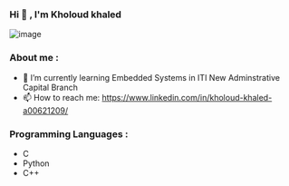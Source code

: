 ### Hi 👋 , I'm Kholoud khaled


![image](https://user-images.githubusercontent.com/72269263/218204208-eb483dad-efd4-4627-b466-c8f5ce818523.png)





<!--
**Khloud1999/Khloud1999** is a ✨ _special_ ✨ repository because its `README.md` (this file) appears on your GitHub profile.

Here are some ideas to get you started:

- 🔭 I’m currently working on ...
- 🌱 I’m currently learning Embedded Systems in ITI New Adminstrative Capital Branch
- 👯 I’m looking to collaborate on ...
- 🤔 I’m looking for help with ...
- 💬 Ask me about ...
- 📫 How to reach me: https://www.linkedin.com/in/kholoud-khaled-a00621209/
- 😄 Pronouns: ...
- ⚡ Fun fact: ...
-->
### About me :
- 🌱 I’m currently learning Embedded Systems in ITI New Adminstrative Capital Branch
- 📫 How to reach me: https://www.linkedin.com/in/kholoud-khaled-a00621209/

### Programming Languages :
- C 
- Python
- C++
